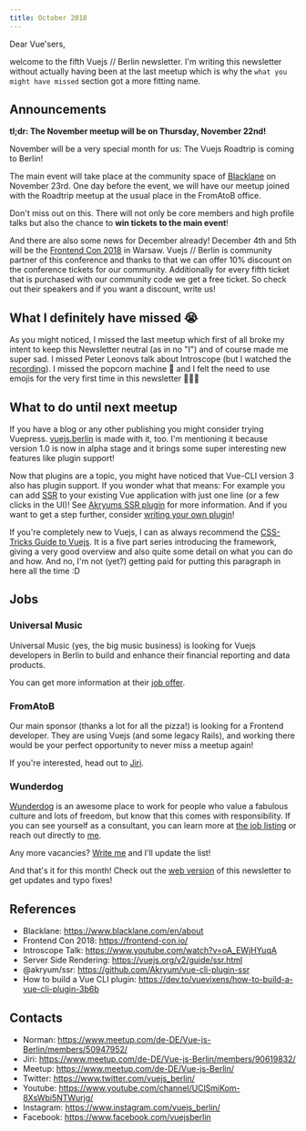 ```yaml
---
title: October 2018
---
```

Dear Vue'sers,

welcome to the fifth Vuejs // Berlin newsletter. I'm writing this newsletter without actually having been at the last meetup which is why the `what you might have missed` section got a more fitting name.

Announcements
-------------

**tl;dr: The November meetup will be on Thursday, November 22nd!**

November will be a very special month for us: The Vuejs Roadtrip is coming to Berlin!

The main event will take place at the community space of [Blacklane](https://www.blacklane.com/en/about) on November 23rd. One day before the event, we will have our meetup joined with the Roadtrip meetup at the usual place in the FromAtoB office.

Don't miss out on this. There will not only be core members and high profile talks but also the chance to **win tickets to the main event**!

And there are also some news for December already! December 4th and 5th will be the [Frontend Con 2018](https://frontend-con.io/) in Warsaw. Vuejs // Berlin is community partner of this conference and thanks to that we can offer 10% discount on the conference tickets for our community. Additionally for every fifth ticket that is purchased with our community code we get a free ticket. So check out their speakers and if you want a discount, write us!

What I definitely have missed :sob:
-----------------------------------

As you might noticed, I missed the last meetup which first of all broke my intent to keep this Newsletter neutral (as in no "I") and of course made me super sad. I missed Peter Leonovs talk about Introscope (but I watched the [recording](https://www.youtube.com/watch?v=oA_EWjHYuqA)). I missed the popcorn machine :popcorn: and I felt the need to use emojis for the very first time in this newsletter :tada::100::rofl:


What to do until next meetup
----------------------------

If you have a blog or any other publishing you might consider trying Vuepress. [vuejs.berlin](https://vuejs.berlin) is made with it, too. I'm mentioning it because version 1.0 is now in alpha stage and it brings some super interesting new features like plugin support!

Now that plugins are a topic, you might have noticed that Vue-CLI version 3 also has plugin support. If you wonder what that means: For example you can add [SSR](https://vuejs.org/v2/guide/ssr.html) to your existing Vue application with just one line (or a few clicks in the UI)! See [Akryums SSR plugin](https://github.com/Akryum/vue-cli-plugin-ssr) for more information. And if you want to get a step further, consider [writing your own plugin](https://dev.to/vuevixens/how-to-build-a-vue-cli-plugin-3b6b)!

If you're completely new to Vuejs, I can as always recommend the [CSS-Tricks Guide to Vuejs](https://css-tricks.com/guides/vue/). It is a five part series introducing the framework, giving a very good overview and also quite some detail on what you can do and how. And no, I'm not (yet?) getting paid for putting this paragraph in here all the time :D

Jobs
----

### Universal Music

Universal Music (yes, the big music business) is looking for Vuejs developers in Berlin to build and enhance their financial reporting and data products.

You can get more information at their [job offer](https://universal-music.talentry.com/app/talent/s/IU9HppLI5N1VpA7jNa2GLs).

### FromAtoB

Our main sponsor (thanks a lot for all the pizza!) is looking for a  Frontend developer. They are using Vuejs (and some legacy Rails), and working there would be your perfect opportunity to never miss a meetup again!

If you're interested, head out to [Jiri](https://www.meetup.com/de-DE/Vue-js-Berlin/members/90619832/).

### Wunderdog

[Wunderdog](https://wunder.dog) is an awesome place to work for people who value a fabulous culture and lots of freedom, but know that this comes with responsibility. If you can see yourself as a consultant, you can learn more at [the job listing](https://wunder.dog/fullstack-developer-berlin-germany) or reach out directly to [me](https://www.meetup.com/de-DE/Vue-js-Berlin/members/50947952/).


Any more vacancies? [Write me](https://www.meetup.com/de-DE/Vue-js-Berlin/members/50947952/) and I'll update the list!


And that's it for this month! Check out the [web version](https://vuejs.berlin/newsletter/201810.html) of this newsletter to get updates and typo fixes!


References
----------
* Blacklane: https://www.blacklane.com/en/about
* Frontend Con 2018: https://frontend-con.io/
* Introscope Talk: https://www.youtube.com/watch?v=oA_EWjHYuqA
* Server Side Rendering: https://vuejs.org/v2/guide/ssr.html
* @akryum/ssr: https://github.com/Akryum/vue-cli-plugin-ssr
* How to build a Vue CLI plugin: https://dev.to/vuevixens/how-to-build-a-vue-cli-plugin-3b6b

Contacts
--------
* Norman: https://www.meetup.com/de-DE/Vue-js-Berlin/members/50947952/
* Jiri: https://www.meetup.com/de-DE/Vue-js-Berlin/members/90619832/
* Meetup: https://www.meetup.com/de-DE/Vue-js-Berlin/
* Twitter: https://www.twitter.com/vuejs_berlin/
* Youtube: https://www.youtube.com/channel/UClSmiKom-8XsWbi5NTWurjg/
* Instagram: https://www.instagram.com/vuejs_berlin/
* Facebook: https://www.facebook.com/vuejsberlin
